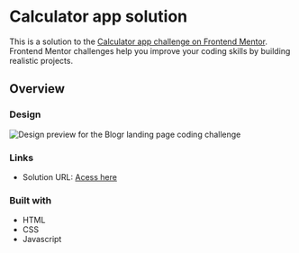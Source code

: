 # Calculator app solution

This is a solution to the [Calculator app challenge on Frontend Mentor](https://www.frontendmentor.io/challenges/calculator-app-9lteq5N29). Frontend Mentor challenges help you improve your coding skills by building realistic projects.

## Overview

### Design

![Design preview for the Blogr landing page coding challenge]("./design/desktop-preview.jpg)

### Links

- Solution URL: [Acess here](https://deborabrum.github.io/first-calculator/)

### Built with

- HTML
- CSS
- Javascript
